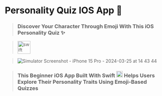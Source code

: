 # Personality Quiz IOS App 📱

> ### Discover Your Character Through Emoji With This iOS Personality Quiz ✨

> <img src="https://cdn.jsdelivr.net/gh/devicons/devicon/icons/swift/swift-original.svg" height="40" alt="swift logo"  /> 

>![Simulator Screenshot - iPhone 15 Pro - 2024-03-25 at 14 43 44](https://github.com/MobinFazli/Personality-Quiz-App/assets/126828525/5f18ea3c-0b57-4244-815c-10d6dffac95c)

> ### This Beginner iOS App Built With Swift <img src="https://cdn.jsdelivr.net/gh/devicons/devicon/icons/swift/swift-original.svg" height="20" alt="swift logo"  /> Helps Users Explore Their Personality Traits Using Emoji-Based Quizzes
